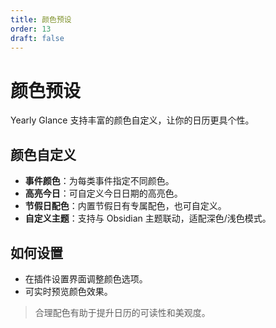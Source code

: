 ```yaml
---
title: 颜色预设
order: 13
draft: false
---
```


# 颜色预设

Yearly Glance 支持丰富的颜色自定义，让你的日历更具个性。

## 颜色自定义

- **事件颜色**：为每类事件指定不同颜色。
- **高亮今日**：可自定义今日日期的高亮色。
- **节假日配色**：内置节假日有专属配色，也可自定义。
- **自定义主题**：支持与 Obsidian 主题联动，适配深色/浅色模式。

## 如何设置

- 在插件设置界面调整颜色选项。
- 可实时预览颜色效果。

> 合理配色有助于提升日历的可读性和美观度。
